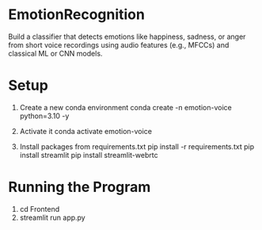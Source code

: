# EmotionRecognition
Build a classifier that detects emotions like happiness, sadness, or anger from short voice recordings using audio features (e.g., MFCCs) and classical ML or CNN models.

# Setup

1. Create a new conda environment
conda create -n emotion-voice python=3.10 -y

2. Activate it
conda activate emotion-voice

3. Install packages from requirements.txt
pip install -r requirements.txt
pip install streamlit
pip install streamlit-webrtc

# Running the Program

1. cd Frontend
2. streamlit run app.py

